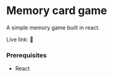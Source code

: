 # Memory card game

A simple memory game built in react. 


Live link: 🔗 


### Prerequisites

- React
